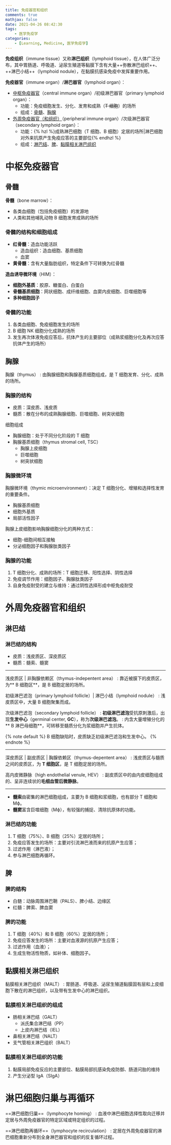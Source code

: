```yaml
---
title: 免疫器官和组织
comments: true
mathjax: false
date: 2021-04-26 08:42:30
tags:
    - 医学免疫学
categories:
    - [Learning, Medicine, 医学免疫学]
---
```


**免疫组织**（immune tissue）又称**淋巴组织**（lymphoid tissue），在人体广泛分布，其中胃肠道、呼吸道、泌尿生殖道等黏膜下含有大量++弥散淋巴组织++、++淋巴小结++（lymphoid nodule），在黏膜抗感染免疫中发挥重要作用。

**免疫器官**（immune organ）/**淋巴器官**（lymphoid organ）：
- [中枢免疫器官](#中枢免疫器官)（central immune organ）/初级淋巴器官（primary lymphoid organ）：
    - 功能：免疫细胞发生、分化、发育和成熟（~~T 细胞~~）的场所
    - 组成：[骨髓](#骨髓)、[胸腺](#胸腺)
- [外周免疫器官（和组织）](#外周免疫器官和组织)（peripheral immune organ）/次级淋巴器官（secondary lymphoid organ）：
    - 功能：{% hzl %}成熟淋巴细胞（T 细胞、B 细胞）定居的场所|淋巴细胞对外来抗原产生免疫应答的主要部位{% endhzl %}
    - 组成：[淋巴结](#淋巴结)、[脾](#脾)、[黏膜相关淋巴组织](#黏膜相关淋巴组织)

<!-- more -->

# 中枢免疫器官

## 骨髓

**骨髓**（bone marrow）：
- 各类血细胞（包括免疫细胞）的发源地
- 人类和其他哺乳动物 B 细胞发育成熟的场所

### 骨髓的结构和细胞组成

- **红骨髓**：造血功能活跃
    - 造血组织：造血细胞、基质细胞
    - 血窦
- **黄骨髓**：含有大量脂肪组织，特定条件下可转换为红骨髓

**造血诱导微环境**（HIM）：
- **细胞外基质**：胶原、糖蛋白、白蛋白
- **骨髓基质细胞**：网状细胞、成纤维细胞、血窦内皮细胞、巨噬细胞等
- **多种细胞因子**

### 骨髓的功能

1. 各类血细胞、免疫细胞发生的场所
2. B 细胞 NK 细胞分化成熟的场所
3. 发生再次体液免疫应答后，抗体产生的主要部位（成熟浆细胞分化及再次应答抗体产生的场所）

## 胸腺

胸腺（thymus）
: 由胸腺细胞和胸腺基质细胞组成，是 T 细胞发育、分化、成熟的场所。

### 胸腺的结构

- 皮质：深皮质、浅皮质
- 髓质：散在分布的成熟胸腺细胞、巨噬细胞、树突状细胞

细胞组成
- 胸腺细胞：处于不同分化阶段的 T 细胞
- 胸腺基质细胞（thymus stromal cell, TSC）
    - 胸腺上皮细胞
    - 巨噬细胞
    - 树突状细胞

### 胸腺微环境

胸腺微环境（thymic microenvironment）：决定 T 细胞分化、增殖和选择性发育的重要条件。
- 胸腺基质细胞
- 细胞外基质
- 局部活性因子

胸腺上皮细胞影响胸腺细胞分化的两种方式：
- 细胞-细胞间相互接触
- 分泌细胞因子和胸腺肽类因子

### 胸腺的功能

1. T 细胞分化、成熟的场所：T 细胞迁移、阳性选择、阴性选择
2. 免疫调节作用：细胞因子、胸腺肽类因子
3. 自身免疫耐受的建立与维持：通过阴性选择形成中枢免疫耐受

# 外周免疫器官和组织

## 淋巴结

### 淋巴结的结构

- 皮质：浅皮质区、深皮质区
- 髓质：髓索、髓窦

----------------------------------------------------------------

浅皮质区 | 非胸腺依赖区（thymus-indepentent area）
: 靠近被膜下的皮质区，为** B 细胞区**，是 B 细胞定居的场所。

初级淋巴滤泡（primary lymphoid follicle）| 淋巴小结（lymphoid nodule）
: 浅皮质区中，大量 B 细胞聚集而成。

次级淋巴滤泡（secondary lymphoid follicle）
: **初级淋巴滤泡**受抗原刺激后，出现**生发中心**（germinal center, **GC**），称为**次级淋巴滤泡**。
: 内含大量增殖分化的** B 淋巴母细胞**，可转移至髓质分化为浆细胞并产生抗体。

{% note default %}
B 细胞缺陷时，皮质缺乏初级淋巴滤泡和生发中心。
{% endnote %}

----------------------------------------------------------------

深皮质区 | 副皮质区 | 胸腺依赖区（thymus-depentent area）
: 浅皮质区与髓质之间的皮质区，为 **T 细胞区**，是 T 细胞定居的场所。

高内皮微静脉（high endothelial venule, HEV）
: 副皮质区中的由内皮细胞组成的、呈非连续状的**毛细血管后微静脉**。

----------------------------------------------------------------

- **髓索**由密集的淋巴细胞组成，主要为 B 细胞和浆细胞，也有部分 T 细胞和 Mϕ。
- **髓窦**富含巨噬细胞（Mϕ），有较强的捕捉、清除抗原体的功能。

### 淋巴结的功能

1. T 细胞（75%）、B 细胞（25%）定居的场所；
2. 免疫应答发生的场所：主要对引流淋巴液而来的抗原产生应答；
3. 过滤作用（淋巴液）；
4. 参与淋巴细胞再循环。

## 脾

### 脾的结构

- 白髄：动脉周围淋巴鞘（PALS）、脾小结、边缘区
- 红髓：脾索、脾血窦

### 脾的功能

1. T 细胞（40%）和 B 细胞（60%）定居的场所；
2. 免疫应答发生的场所：主要对血液源的抗原产生应答；
3. 过滤作用（血液）；
4. 生成生物活性物质，如补体、细胞因子。

## 黏膜相关淋巴组织

黏膜相关淋巴组织（MALT）
: 胃肠道、呼吸道、泌尿生殖道黏膜固有层和上皮细胞下散在的淋巴组织，以及带有生发中心的淋巴组织。

### 黏膜相关淋巴组织的组成

- 肠相关淋巴结（GALT）
    - 派氏集合淋巴结（PP）
    - 上皮内淋巴结（IEL）
- 鼻相关淋巴结（NALT）
- 支气管相关淋巴组织（BALT）

### 黏膜相关淋巴组织的功能

1. 黏膜局部免疫反应的主要部位、黏膜局部抗感染免疫防御、肠道问胎的维持
2. 产生分泌型 IgA（SIgA）

# 淋巴细胞归巢与再循环

==淋巴细胞归巢==（lymphocyte homing）
: 血液中淋巴细胞选择性取向迁移并定居与外周免疫器官的特定区域或特定组织的过程。

==淋巴细胞再循环==（lymphocyte recirculation）
: 定居在外周免疫器官的淋巴细胞重新分布到全身淋巴器官和组织的反复循环过程。
